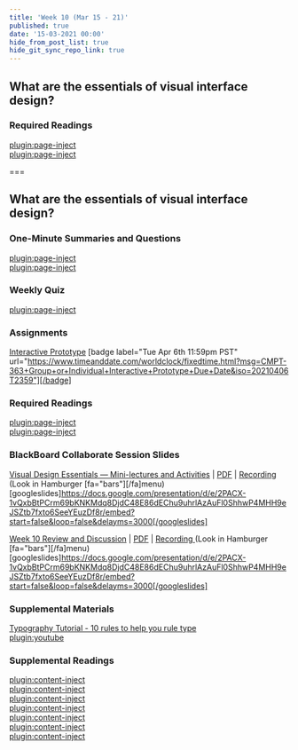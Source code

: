 ```yaml
---
title: 'Week 10 (Mar 15 - 21)'
published: true
date: '15-03-2021 00:00'
hide_from_post_list: true
hide_git_sync_repo_link: true
---
```


## What are the essentials of visual interface design?  

### Required Readings  
[plugin:page-inject](/211/weekly-readings/week-11-1?template=partials/embedlycardlinkonly)  
[plugin:page-inject](/211/weekly-readings/week-11-2?template=partials/embedlycardlinkonly)  

===

## **What are the essentials of visual interface design?**

### One-Minute Summaries and Questions  
[plugin:page-inject](/211/lms-assignments/one-minute-summaries/week-10-1)  
[plugin:page-inject](/211/lms-assignments/one-minute-summaries/week-10-2)  

### Weekly Quiz
[plugin:page-inject](/211/lms-assignments/weekly-review-quizzes/week-10)  

### Assignments
[Interactive Prototype](https://canvas.sfu.ca/courses/59869/assignments/583040) [badge label="Tue Apr 6th 11:59pm PST" url="https://www.timeanddate.com/worldclock/fixedtime.html?msg=CMPT-363+Group+or+Individual+Interactive+Prototype+Due+Date&iso=20210406T2359"][/badge]  

### Required Readings  
[plugin:page-inject](/211/weekly-readings/week-10-1?template=partials/embedlycardlinkonly)  
[plugin:page-inject](/211/weekly-readings/week-10-2?template=partials/embedlycardlinkonly)  

### BlackBoard Collaborate Session Slides
[Visual Design Essentials — Mini-lectures and Activities](https://docs.google.com/presentation/d/e/2PACX-1vQxbBtPCrm69bKNKMdq8DjdC48E86dEChu9uhrlAzAuFl0ShhwP4MHH9eJSZtb7fxto6SeeYEuzDf8r/pub?start=false&loop=false&delayms=3000) | [PDF](#) | [Recording ](https://canvas.sfu.ca/courses/59869/external_tools/3544) (Look in Hamburger [fa="bars"][/fa]menu)
[googleslides]https://docs.google.com/presentation/d/e/2PACX-1vQxbBtPCrm69bKNKMdq8DjdC48E86dEChu9uhrlAzAuFl0ShhwP4MHH9eJSZtb7fxto6SeeYEuzDf8r/embed?start=false&loop=false&delayms=3000[/googleslides]

[Week 10 Review and Discussion](https://docs.google.com/presentation/d/e/2PACX-1vQxbBtPCrm69bKNKMdq8DjdC48E86dEChu9uhrlAzAuFl0ShhwP4MHH9eJSZtb7fxto6SeeYEuzDf8r/pub?start=false&loop=false&delayms=3000) | [PDF](#) | [Recording ](https://canvas.sfu.ca/courses/59869/external_tools/3544) (Look in Hamburger [fa="bars"][/fa]menu)
[googleslides]https://docs.google.com/presentation/d/e/2PACX-1vQxbBtPCrm69bKNKMdq8DjdC48E86dEChu9uhrlAzAuFl0ShhwP4MHH9eJSZtb7fxto6SeeYEuzDf8r/embed?start=false&loop=false&delayms=3000[/googleslides]

### Supplemental Materials  
[Typography Tutorial - 10 rules to help you rule type](https://www.youtube.com/watch?v=QrNi9FmdlxY)  
[plugin:youtube](https://www.youtube.com/watch?v=QrNi9FmdlxY)

### Supplemental Readings  
[plugin:content-inject](/211/ux-techniques-guide/what-are-the-essentials-of-visual-interface-design/grids)  
[plugin:content-inject](/211/ux-techniques-guide/what-are-the-essentials-of-visual-interface-design/hierarchy)  
[plugin:content-inject](/211/ux-techniques-guide/what-are-the-essentials-of-visual-interface-design/icons)  
[plugin:content-inject](/211/ux-techniques-guide/what-are-the-essentials-of-visual-interface-design/layout)  
[plugin:content-inject](/211/ux-techniques-guide/what-are-the-essentials-of-visual-interface-design/typography)  
[plugin:content-inject](/211/ux-techniques-guide/what-are-the-essentials-of-visual-interface-design/visual-design-principles)  
[plugin:content-inject](/211/ux-techniques-guide/what-are-the-essentials-of-visual-interface-design/visual-interface-design)  
